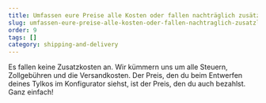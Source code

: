 ```yaml
---
title: Umfassen eure Preise alle Kosten oder fallen nachträglich zusätzliche Lieferkosten oder Steuern an?
slug: umfassen-eure-preise-alle-kosten-oder-fallen-nachtraglich-zusatzliche-lieferkosten-oder-steuern-an
order: 9
tags: []
category: shipping-and-delivery
---
```


Es fallen keine Zusatzkosten an. Wir kümmern uns um alle Steuern, Zollgebühren und die Versandkosten. Der Preis, den du beim Entwerfen deines Tylkos im Konfigurator siehst, ist der Preis, den du auch bezahlst. Ganz einfach!
